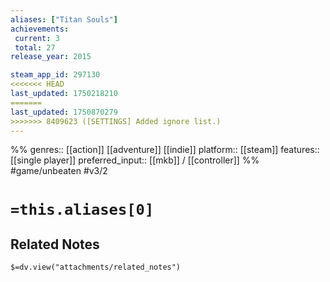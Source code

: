 ```yaml
---
aliases: ["Titan Souls"]
achievements:
 current: 3
 total: 27
release_year: 2015

steam_app_id: 297130
<<<<<<< HEAD
last_updated: 1750218210
=======
last_updated: 1750870279
>>>>>>> 8409623 ([SETTINGS] Added ignore list.)
---
```

%%
genres:: [[action]] [[adventure]] [[indie]]
platform:: [[steam]]
features:: [[single player]]
preferred_input:: [[mkb]] / [[controller]]
%%
#game/unbeaten
#v3/2

# `=this.aliases[0]`
## Related Notes
`$=dv.view("attachments/related_notes")`